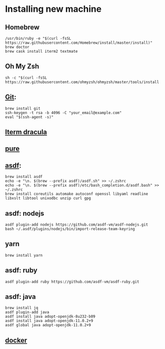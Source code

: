 # Installing new machine

## Homebrew
    /usr/bin/ruby -e "$(curl -fsSL https://raw.githubusercontent.com/Homebrew/install/master/install)"
    brew doctor
    brew cask install iterm2 textmate

## Oh My Zsh
    sh -c "$(curl -fsSL https://raw.githubusercontent.com/ohmyzsh/ohmyzsh/master/tools/install.sh)"

## [Git](https://help.github.com/en/enterprise/2.17/user/authenticating-to-github/generating-a-new-ssh-key-and-adding-it-to-the-ssh-agent): 
    brew install git
    ssh-keygen -t rsa -b 4096 -C "your_email@example.com"
    eval "$(ssh-agent -s)"

## [Iterm dracula](https://draculatheme.com/iterm/)

## [pure](https://github.com/sindresorhus/pure)

## [asdf](https://asdf-vm.com/#/core-manage-asdf-vm): 
    brew install asdf
    echo -e "\n. $(brew --prefix asdf)/asdf.sh" >> ~/.zshrc
    echo -e "\n. $(brew --prefix asdf)/etc/bash_completion.d/asdf.bash" >> ~/.zshrc
    brew install coreutils automake autoconf openssl libyaml readline libxslt libtool unixodbc unzip curl gpg

## asdf: nodejs
    asdf plugin-add nodejs https://github.com/asdf-vm/asdf-nodejs.git
    bash ~/.asdf/plugins/nodejs/bin/import-release-team-keyring

## yarn
    brew install yarn

## asdf: ruby
    asdf plugin-add ruby https://github.com/asdf-vm/asdf-ruby.git

## asdf: java
    brew install jq
    asdf plugin-add java
    asdf install java adopt-openjdk-8u232-b09
    asdf install java adopt-openjdk-11.0.2+9
    asdf global java adopt-openjdk-11.0.2+9
    

## [docker](https://hub.docker.com/)
